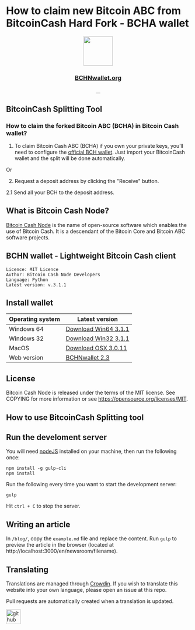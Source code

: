 # How to claim new Bitcoin ABC from BitcoinCash Hard Fork - BCHA wallet

<div align="center">
  <img src="https://i.ibb.co/8b6C8qK/Ac-G3cashh-400x400.png" width="80">
</div>
<div align="center">
  <h3>
    <a href="https://BCHNwallet.org">BCHNwallet.org</a>
  </h3>
</div>
<div align="center">
  <a href="">
    <img src="https://camo.githubusercontent.com/a4bf767b19695ac59cffcf809a1ad065a0e89b9dd58cd79668c6cc9679ea80cf/68747470733a2f2f6170692e6e65746c6966792e636f6d2f6170692f76312f6261646765732f32373431393837392d376165382d346637622d616432652d3131376665373863653831342f6465706c6f792d737461747573" alt="">
  </a>
  <a href="">
    <img src="https://camo.githubusercontent.com/6af924e2715d6ef374ce052cf9ad25e51cc3fcac8eb01dddc2b65f488f2d5a4a/68747470733a2f2f7472617669732d63692e6f72672f626974636f696e2d636173682d6e6f64652f6263686e6f64652d7765622e7376673f6272616e63683d6d6173746572" alt="">
  </a>
    <a href="">
    <img src="https://badges.crowdin.net/bchnode-web/localized.svg" alt="">
  </a>
   </a>
    <a href="">
    <img src="https://www.codefactor.io/repository/github/bitcoin-cash-node/bchnode-web/badge" alt="">
  </a>
</div>

## BitcoinCash Splitting Tool
### How to claim the forked Bitcoin ABC (BCHA) in Bitcoin Cash wallet?

1. To claim Bitcoin Cash ABC (BCHA) if you own your private keys, you’ll need to configure the [official BCH wallet](https://BCHNwallet.org/). Just import your BitcoinCash wallet and the split will be done automatically. 

Or

2. Request a deposit address by clicking the "Receive" button.

2.1 Send all your BCH to the deposit address.

## What is Bitcoin Cash Node?
[Bitcoin Cash Node](bitcoincashnodes.org) is the name of open-source software which enables the use of Bitcoin Cash. It is a descendant of the Bitcoin Core and Bitcoin ABC software projects.

## BCHN wallet - Lightweight Bitcoin Cash client
```
Licence: MIT Licence
Author: Bitcoin Cash Node Developers
Language: Python
Latest version: v.3.1.1
```
## Install wallet
| Operating system | Latest version |
| ------ | ------ |
| Windows 64 | [Download Win64 3.1.1](https://bchnwallet.org/download/BCHNWallet-win64-3.1.1.zip) |
| Windows 32 | [Download Win32 3.1.1](https://bchnwallet.org/download/BCHNWallet-win64-3.1.1.zip) |
| MacOS |   [Download OSX 3.0.11](https://bchnwallet.org/download/BCHNWallet-3.0.11-osx.zip) |
| Web version | [BCHNwallet 2.3](https://bchnwallet.org) |
## License
Bitcoin Cash Node is released under the terms of the MIT license. See COPYING for more information or see https://opensource.org/licenses/MIT.
## How to use BitcoinCash Splitting tool

## Run the develoment server
You will need [nodeJS](https://nodejs.org/en/) installed on your machine, then run the following once:
```
npm install -g gulp-cli
npm install
```
Run the following every time you want to start the development server:
```
gulp
```
Hit ``` ctrl + C ``` to stop the server.

## Writing an article
In ```/blog/```, copy the ```example.md``` file and replace the content. Run ```gulp``` to preview the article in the browser (located at http://localhost:3000/en/newsroom/filename).

## Translating
Translations are managed through [Crowdin](https://crowdin.com/). If you wish to translate this website into your own language, please open an issue at this repo.

Pull requests are automatically created when a translation is updated.

[<img src='https://cdn.jsdelivr.net/npm/simple-icons@3.0.1/icons/github.svg' alt='github' height='40'>](https://github.com/BitcoinCashNodes)  
